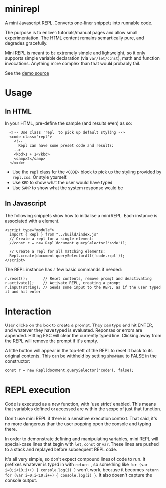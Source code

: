# minirepl

A mini Javascript REPL. Converts one-liner snippets into runnable code. 

The purpose is to enliven tutorials/manual pages and allow small experimentation. The HTML content remains semantically pure, and degrades gracefully.

Mini REPL is meant to be extremely simple and lightweight, so it only supports simple variable declaration (via `var/let/const`), math and function invocations. Anything more complex than that would probably fail.

See the [demo source](demo/index.html)

# Usage

## In HTML

In your HTML, pre-define the sample (and results even) as so:

```
  <!-- Use class 'repl' to pick up default styling -->
  <code class="repl">
    <!--
      Repl can have some preset code and results:
    -->
    <kbd>1 + 1</kbd>
    <samp>2</samp>
  </code>
```

* Use the `repl` class for the `<CODE>` block to pick up the styling provided by `repl.css`. Or style yourself.
* Use `KBD` to show what the user would have typed
* Use `SAMP` to show what the system response would be

## In Javascript

The following snippets show how to initialise a mini REPL. Each instance is associated with a element.

```
<script type="module">
  import { Repl } from "../build/index.js"
  // Create a repl for a single element:
  //const r = new Repl(document.querySelector('code'));

  // Create a repl for all matching elements:
  Repl.create(document.querySelectorAll('code.repl'));
</script>
```

The REPL instance has a few basic commands if needed:

```
r.reset();       // Reset contents, remove prompt and deactivating
r.activate();    // Activate REPL, creating a prompt
r.input(string); // Sends some input to the REPL, as if the user typed it and hit enter
```

# Interaction

User clicks on the box to create a prompt. They can type and hit ENTER, and whatever they have typed is evaluated. Reponses or errors are appended. Hitting ESC will clear the currently typed line. Clicking away from the REPL will remove the prompt if it's empty.

A little button will appear in the top-left of the REPL to reset it back to its original contents. This can be withheld by setting `showMenu` to FALSE in the constructor:

```
const r = new Repl(document.querySelector('code'), false);
```

# REPL execution

Code is executed as a new function, with 'use strict' enabled. This means that variables defined or accessed are within the scope of just that function. 

Don't use mini REPL if there is a sensitive execution context. That said, it's no more dangerous than the user popping open the console and typing there.

In order to demonstrate defining and manipulating variables, mini REPL will special-case lines that begin with `let`, `const` or `var`. These lines are pushed to a stack and replayed before subsequent REPL code. 

It's all very simple, so don't expect compound lines of code to run.  It prefixes whatever is typed in with `return `, so something like `for (var i=0;i<10;i++) { console.log(i) }` won't work, because it becomes `return for (var i=0;i<10;i++) { console.log(i) }`. It also doesn't capture the console output.
